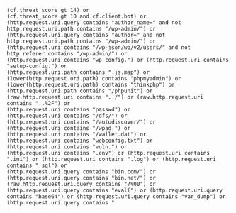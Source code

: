 <code>
(cf.threat_score gt 14) or 
(cf.threat_score gt 10 and cf.client.bot) or
(http.request.uri.query contains "author_name=" and not http.request.uri.path contains "/wp-admin/") or 
(http.request.uri.query contains "author=" and not http.request.uri.path contains "/wp-admin/") or 
(http.request.uri contains "/wp-json/wp/v2/users/" and not http.referer contains "/wp-admin/") or 
(http.request.uri contains "wp-config.") or (http.request.uri contains "setup-config.") or 
(http.request.uri.path contains ".js.map") or  
(lower(http.request.uri.path) contains "phpmyadmin") or 
(lower(http.request.uri.path) contains "thinkphp") or 
(http.request.uri.path contains "/phpunit") or 
(raw.http.request.uri contains "../") or (raw.http.request.uri contains "..%2F") or 
(http.request.uri contains "passwd") or 
(http.request.uri contains "/dfs/") or 
(http.request.uri contains "/autodiscover/") or 
(http.request.uri contains "/wpad.") or 
(http.request.uri contains "/wallet.dat") or 
(http.request.uri contains "webconfig.txt") or 
(http.request.uri contains "vuln.") or 
(http.request.uri contains ".env") or (http.request.uri contains ".ini") or (http.request.uri contains ".log") or (http.request.uri contains ".sql") or
(http.request.uri.query contains "bin.com/") or (http.request.uri.query contains "bin.net/") or (raw.http.request.uri.query contains "?%00") or 
(http.request.uri.query contains "eval(") or (http.request.uri.query contains "base64") or (http.request.uri.query contains "var_dump") or 
(http.request.uri.query contains "<script") or (raw.http.request.uri.query contains "%3Cscript") or 
(http.request.full_uri contains "<?php") or 
(http.cookie contains "<?php") or 
(http.cookie contains "<script") or (http.referer contains "%3Cscript") or 
(http.cookie contains "base64") or (http.cookie contains "var_dump") or 
(upper(http.request.uri.query) contains "$_GLOBALS[") or 
(upper(http.request.uri.query) contains "$_REQUEST[") or 
(upper(http.request.uri.query) contains "$_POST[")
</code>
